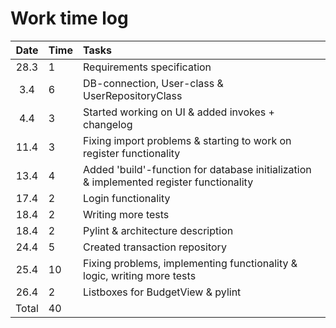 # Work time log

| Date | Time | Tasks  |
| :----:|:-----| :-----|
| 28.3| 1    | Requirements specification |
| 3.4| 6    | DB-connection, User-class & UserRepositoryClass |
| 4.4| 3    | Started working on UI & added invokes + changelog |
| 11.4| 3    | Fixing import problems & starting to work on register functionality |
| 13.4| 4    | Added 'build'-function for database initialization & implemented register functionality |
| 17.4| 2    | Login functionality |
| 18.4| 2    | Writing more tests |
| 18.4| 2    | Pylint & architecture description |
| 24.4| 5    | Created transaction repository |
| 25.4| 10    | Fixing problems, implementing functionality & logic, writing more tests |
| 26.4| 2    | Listboxes for BudgetView & pylint |
| Total|40| |
